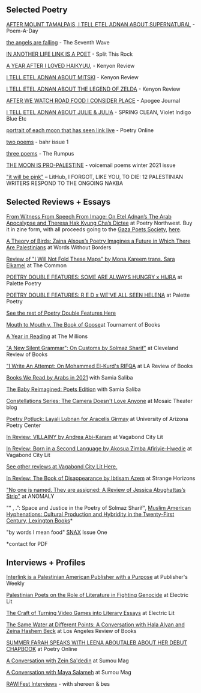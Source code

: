 ## Selected Poetry
[AFTER MOUNT TAMALPAIS, I TELL ETEL ADNAN ABOUT SUPERNATURAL](https://poets.org/poem/after-mount-tamalpais-i-tell-etel-adnan-about-supernatural) - Poem-A-Day

[the angels are falling](https://theseventhwave.org/publication/on-endings/summer-farah/) - The Seventh Wave

[IN ANOTHER LIFE LINK IS A POET](https://www.splitthisrock.org/poetry-database/poem/in-another-life-link-is-a-poet) - Split This Rock

[A YEAR AFTER I LOVED HAIKYUU,](https://kenyonreview.org/piece/a-year-after-i-first-loved-haikyuu/) - Kenyon Review

[I TELL ETEL ADNAN ABOUT MITSKI](https://kenyonreview.org/piece/i-tell-etel-adnan-about-mitski/) - Kenyon Review

[I TELL ETEL ADNAN ABOUT THE LEGEND OF ZELDA](https://kenyonreview.org/piece/i-tell-etel-adnan-about-the-legend-of-zelda/) - Kenyon Review

[AFTER WE WATCH ROAD FOOD I CONSIDER PLACE](https://apogeejournal.org/2024/03/22/summerfarah/) - Apogee Journal 

[I TELL ETEL ADNAN ABOUT JULIE & JULIA](https://ko-fi.com/s/7a7103cf06) - SPRING CLEAN, Violet Indigo Blue Etc

[portrait of each moon that has seen link live](https://www.poetry.onl/read/sum-fa) - Poetry Online 

[two poems](https://bahrmagazine.com/two-poems-summer-farah/) - bahr issue 1

[three poems](https://therumpus.net/2021/07/we-are-more-three-poems-by-summer-farah/) - The Rumpus  

[THE MOON IS PRO-PALESTINE](https://voicemailpoems.org/2021/02/02/the-moon-is-pro-palestine/) - voicemail poems winter 2021 issue

["it will be pink"](https://lithub.com/poets-respond-to-the-anniversary-of-nakba/) – LitHub, I FORGOT, LIKE YOU, TO DIE: 12 PALESTINIAN WRITERS RESPOND TO THE ONGOING NAKBA

## Selected Reviews + Essays
[From Witness From Speech From Image: On Etel Adnan’s The Arab Apocalypse and Theresa Hak Kyung Cha’s Dictee](https://www.poetrynw.org/from-witness-from-speech-from-image/) at Poetry Northwest. Buy it in zine form, with all proceeds going to the [Gaza Poets Society](https://buymeacoffee.com/gazapoets), [here](https://open-books-a-poem-emporium.myshopify.com/products/farah-summer-from-witness-from-speech-from-image-the-ara-apocalypse-dictee-zine?_pos=4&_sid=fa08d7aad&_ss=r).

[A Theory of Birds: Zaina Alsous’s Poetry Imagines a Future in Which There Are Palestinians](https://wordswithoutborders.org/book-reviews/a-theory-of-birds-zaina-alsous-poetry-takes-on-mythologies-in-palestine-summer-farah/) at Words Without Borders

[Review of "I Will Not Fold These Maps" by Mona Kareem trans. Sara Elkamel](https://www.thecommononline.org/review-of-i-will-not-fold-these-maps/) at The Common

[POETRY DOUBLE FEATURES: SOME ARE ALWAYS HUNGRY x HIJRA](https://www.palettepoetry.com/2023/04/25/poetry-double-features-2/) at Palette Poetry 

[POETRY DOUBLE FEATURES: R E D x WE'VE ALL SEEN HELENA](https://www.palettepoetry.com/2023/03/23/poetry-double-features-1/) at Palette Poetry 

[See the rest of Poetry Double Features Here](https://www.palettepoetry.com/columns/poetry-double-features/#:~:text=In%20Poetry%20Double%20Features%2C%20poet,collections%20that%20complement%20each%20other.)

[Mouth to Mouth v. The Book of Goose](https://www.tournamentofbooks.com/2023/mouth-to-mouth-v-the-book-of-goose)at Tournament of Books

[A Year in Reading](https://themillions.com/2022/12/a-year-in-reading-summer-farah.html) at The Millions 

["A New Silent Grammar": On Customs by Solmaz Sharif"](https://www.clereviewofbooks.com/home/solmaz-sharif-customs-review) at Cleveland Review of Books

["I Write An Attempt: On Mohammed El-Kurd's RIFQA](https://lareviewofbooks.org/article/i-write-an-attempt-on-mohammed-el-kurds-rifqa/) at LA Review of Books

[Books We Read by Arabs in 2021](https://summabis.medium.com/books-we-read-by-arabs-in-2021-bc9db1dc837) with Samia Saliba

[The Baby Reimagined: Poets Edition](https://summabis.medium.com/the-baby-re-imagined-poets-edition-81760f544b7f) with Samia Saliba 

[Constellations Series: The Camera Doesn't Love Anyone](https://mosaictheater.org/blog/constellations-series-camera) at Mosaic Theater blog 

[Poetry Potluck: Layali Lubnan for Aracelis Girmay](https://poetry.arizona.edu/blog/poetry-potluck-9-layali-lubnan-aracelis-girmay) at University of Arizona Poetry Center

[In Review: VILLAINY by Andrea Abi-Karam](https://vagabondcitylit.com/2021/09/20/in-review-villainy-by-andrea-abi-karam/) at Vagabond City Lit

[In Review: Born in a Second Language by Akosua Zimba Afiriyie-Hwedie](https://vagabondcitylit.com/2021/07/19/in-review-born-in-a-second-language-by-akosua-zimba-afiriyie-hwedie/) at Vagabond City Lit

[See other reviews at Vagabond City Lit Here.](https://vagabondcitylit.com/?s=summer+farah)

[In Review: The Book of Disappearance by Ibtisam Azem](http://strangehorizons.com/non-fiction/reviews/the-book-of-disappearance-by-ibtisam-azem-translated-by-sinan-antoon/) at Strange Horizons

["No one is named. They are assigned: A Review of Jessica Abughattas’s Strip"](https://medium.com/anomalyblog/no-one-is-named-they-are-assigned-a-review-of-jessica-abughattas-strip-855a6016e12b) at ANOMALY

"“ , .”: Space and Justice in the Poetry of Solmaz Sharif", [Muslim American Hyphenations: Cultural Production and Hybridity in the Twenty-First Century, Lexington Books](https://rowman.com/ISBN/9781793641298/Muslim-American-Hyphenations-Cultural-Production-and-Hybridity-in-the-Twenty-first-Century)* 

"by words I mean food" [SNAX](https://snaxreport.com/) Issue One

*contact for PDF

## Interviews + Profiles
[Interlink is a Palestinian American Publisher with a Purpose](https://www.publishersweekly.com/pw/by-topic/international/sharjah-book-fair/article/96157-a-palestinian-american-publisher-with-purpose.html) at Publisher's Weekly

[Palestinian Poets on the Role of Literature in Fighting Genocide](http://electricliterature.com/palestinian-poets-on-the-role-of-art-in-fighting-genocide-gaza-palestine/) at Electric Lit

[The Craft of Turning Video Games into Literary Essays](https://electricliterature.com/critical-hits-writers-playing-video-games-book-anthology-interview-j-robert-lennon-and-carmen-maria-machado/) at Electric Lit 

[The Same Water at Different Points: A Conversation with Hala Alyan and Zeina Hashem Beck](https://lareviewofbooks.org/article/the-same-water-at-different-points-a-conversation-with-hala-alyan-and-zeina-hashem-beck/) at Los Angeles Review of Books 

[SUMMER FARAH SPEAKS WITH LEENA ABOUTALEB ABOUT HER DEBUT CHAPBOOK](https://www.poetry.onl/read/summer-leena) at Poetry Online

[A Conversation with Zein Sa'dedin](https://www.sumoumag.com/read/what-does-a-country-mean-a-conversation-with-zein-sadedin) at Sumou Mag

[A Conversation with Maya Salameh](https://www.sumoumag.com/read/i-really-enjoy-writing-as-testaments-to-places-a-conversation-with-maya-salameh) at Sumou Mag

[RAWIFest Interviews](https://soundcloud.com/radiusarabamericanwriters/sets/rawifest-2021) - with shereen & bes

